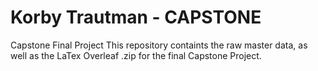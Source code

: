 # Korby Trautman - CAPSTONE
Capstone Final Project
This repository containts the raw master data, as well as the LaTex Overleaf .zip for the final Capstone Project. 
